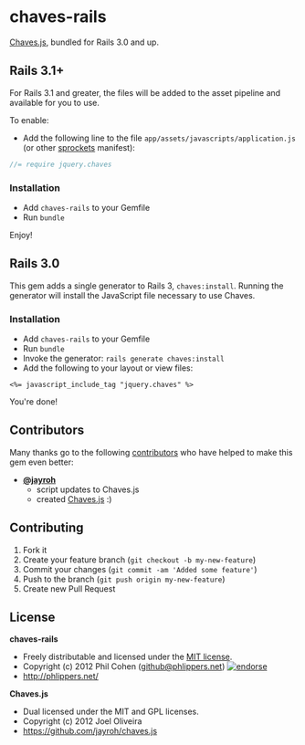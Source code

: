 # chaves-rails

[Chaves.js](https://github.com/jayroh/chaves.js), bundled for Rails 3.0 and up.


## Rails 3.1+

For Rails 3.1 and greater, the files will be added to the asset pipeline and available for you to use.

To enable:

* Add the following line to the file `app/assets/javascripts/application.js` (or other [sprockets](https://github.com/sstephenson/sprockets) manifest):

``` javascript
//= require jquery.chaves
```


### Installation

* Add `chaves-rails` to your Gemfile
* Run `bundle`

Enjoy!


## Rails 3.0

This gem adds a single generator to Rails 3, `chaves:install`. Running the generator will install the JavaScript file necessary to use Chaves.

### Installation

* Add `chaves-rails` to your Gemfile
* Run `bundle`
* Invoke the generator: `rails generate chaves:install`
* Add the following to your layout or view files:

```erb
<%= javascript_include_tag "jquery.chaves" %>
```

You're done!


## Contributors

Many thanks go to the following [contributors](https://github.com/phlipper/chaves-rails/graphs/contributors) who have helped to make this gem even better:

* **[@jayroh](https://github.com/jayroh)**
    * script updates to Chaves.js
    * created [Chaves.js](https://github.com/jayroh/chaves.js) :)

## Contributing

1. Fork it
2. Create your feature branch (`git checkout -b my-new-feature`)
3. Commit your changes (`git commit -am 'Added some feature'`)
4. Push to the branch (`git push origin my-new-feature`)
5. Create new Pull Request


## License

**chaves-rails**

* Freely distributable and licensed under the [MIT license](http://phlipper.mit-license.org/2012/license.html).
* Copyright (c) 2012 Phil Cohen (github@phlippers.net) [![endorse](http://api.coderwall.com/phlipper/endorsecount.png)](http://coderwall.com/phlipper)
* http://phlippers.net/

**Chaves.js**

* Dual licensed under the MIT and GPL licenses.
* Copyright (c) 2012 Joel Oliveira
* https://github.com/jayroh/chaves.js
